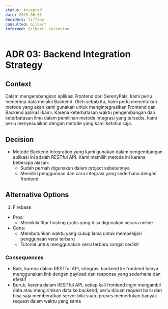 ```yaml
---
status: Accepted
date: 2025-06-05
deciders: Tiffany
consulted: Gilbert
informed: Gilbert, Valentino
---
```

# ADR 03: Backend Integration Strategy

## Context

Dalam mengembangkan aplikasi Frontend dari SerenyPals, kami perlu menerima data melalui Backend. Oleh sebab itu, kami perlu menentukan metode yang akan kami gunakan untuk mengintegrasikan Frontend dan Backend aplikasi kami. Karena keterbatasan waktu pengembangan dan keterbatasan ilmu dalam pemilihan metode integrasi yang tersedia, kami perlu menyesuaikan dengan metode yang kami ketahui saja.

## Decision

* Metode Backend Integration yang kami gunakan dalam pengembangan aplikasi ini adalah RESTful API. Kami memilih metode ini karena beberapa alasan:
  * Sudah pernah digunakan dalam project sebelumnya
  * Memiliki penggunaan dan cara integrasi yang sederhana dengan frontend

## Alternative Options
1. Firebase
  * Pros:
    * Memikiki fitur hosting gratis yang bisa digunakan secara online
  * Cons:
    * Membutuhkan waktu yang cukup lama untuk mempelajari penggunaan versi terbaru
    * Tutorial untuk menggunakan versi terbaru sangat sedikit 

### Consequences

* Baik, karena dalam RESTful API, integrasi backend ke frontend hanya menggunakan link dengan payload dan response yang sederhana dan efektif
* Buruk, karena dalam RESTful API, setiap kali frontend ingin mengambil data atau mengirimkan data ke backend, perlu dibuat request baru dan bisa saja memberatkan server bila suatu proses memerlukan banyak request dalam waktu yang sama